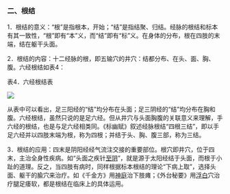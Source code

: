 ### 二、根结

1．根结的意义：“根”是指根本，开始；“结”是指结聚、归结。经脉的根结和标本有其一致性，“根”即有“本”义，而“结”即有“标”义。在身体的分布，根在四肢的末端，结在躯干头面。

2．根结的内容：十二经脉的根，即五输穴的井穴：结都分布、在头、面、胸、腹。六经根结如表4：

表4．六经根结表

![](img/表4.jpg)

从表中可以看出，足三阳经的“结”均分布在头面；足三阴经的“结”均分布在胸和腹。六经根结，虽然只说的是足六经。但从井穴与头面胸腹的关联意义来理解，手六经的根结，也是与足六经相类同。《标幽赋》叙述经脉根结“四根三结”，即以手足六经并以四肢末端为根，称为四根；并结于头、胸、腹三部，称为三结。

3．根结的应用：四末是阴阳经经气流注交接的重要部位。根穴即井穴，位于四末，主治全身性疾病。如“头面之疾针[至阴](https://www.gmzyjc.com/read/zjs/zjs3.1.7-8-0.0.1.3.67.md)”，就是源于太阳经结于头面，而根于小趾的道理。反之，当四肢有病时，同样根据标本根结的理论“下病上取”，选择头面、躯干的腧穴来治疗。如《千金方》用[神庭](https://www.gmzyjc.com/read/zjs/zjs3.2.2-0.0.1.3.24.md)治下肢瘫；《外台秘要》用[浮白](https://www.gmzyjc.com/read/zjs/zjs3.1.9-12-0.0.3.3.10.md)穴治疗腿足痿软，都是根结在临床上的具体运用。 

